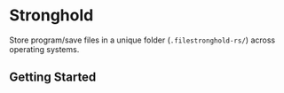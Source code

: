 # Stronghold
Store program/save files in a unique folder (`.filestronghold-rs/`) across operating systems.

## Getting Started

